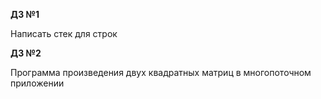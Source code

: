 **ДЗ №1**

Написать стек для строк

**ДЗ №2**

Программа произведения двух квадратных матриц в многопоточном приложении
